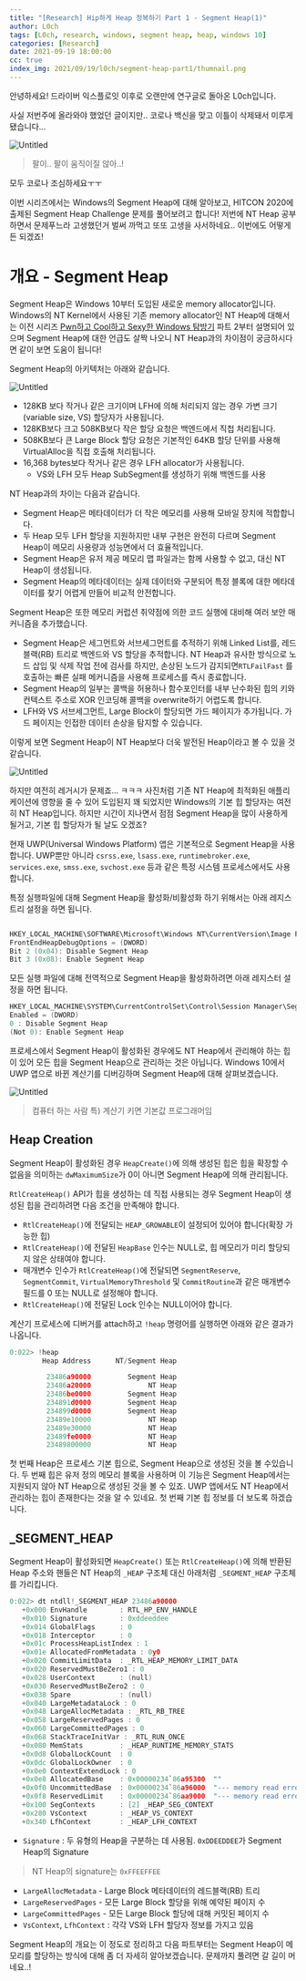 ```yaml
---
title: "[Research] Hip하게 Heap 정복하기 Part 1 - Segment Heap(1)"
author: L0ch
tags: [L0ch, research, windows, segment heap, heap, windows 10]
categories: [Research]
date: 2021-09-19 18:00:00
cc: true
index_img: 2021/09/19/l0ch/segment-heap-part1/thumnail.png
---
```



안녕하세요! 드라이버 익스플로잇 이후로 오랜만에 연구글로 돌아온 L0ch입니다. 

사실 저번주에 올라와야 했었던 글이지만.. 코로나 백신을 맞고 이틀이 삭제돼서 미루게 됐습니다...

![Untitled](segment-heap-part1/Untitled.png)

> 팔이.. 팔이 움직이질 않아..!

모두 코로나 조심하세요ㅜㅜ

이번 시리즈에서는 Windows의 Segment Heap에 대해 알아보고, HITCON 2020에 출제된 Segment Heap Challenge 문제를 풀어보려고 합니다! 저번에 NT Heap 공부하면서 문제푸느라 고생했던거 벌써 까먹고 또또 고생을 사서하네요.. 이번에도 어떻게든 되겠죠!

# 개요 - Segment Heap

Segment Heap은 Windows 10부터 도입된 새로운 memory allocator입니다. Windows의 NT Kernel에서 사용된 기존 memory allocator인 NT Heap에 대해서는 이전 시리즈 [Pwn하고 Cool하고 Sexy한 Windows 탐방기](https://hackyboiz.github.io/2021/01/31/l0ch/pwncoolsexy-part1/) 파트 2부터 설명되어 있으며 Segment Heap에 대한 언급도 살짝 나오니 NT Heap과의 차이점이 궁금하시다면 같이 보면 도움이 됩니다!

Segment Heap의 아키텍처는 아래와 같습니다.

![Untitled](segment-heap-part1/Untitled%201.png)

- 128KB 보다 작거나 같은 크기이며 LFH에 의해 처리되지 않는 경우 가변 크기(variable size, VS) 할당자가 사용됩니다.
- 128KB보다 크고 508KB보다 작은 할당 요청은 백엔드에서 직첩 처리됩니다.
- 508KB보다 큰 Large Block 할당 요청은 기본적인 64KB 할당 단위를 사용해 VirtualAlloc을 직접 호출해 처리됩니다.
- 16,368 bytes보다 작거나 같은 경우 LFH allocator가 사용됩니다.
    - VS와 LFH 모두 Heap SubSegment를 생성하기 위해 백엔드를 사용

NT Heap과의 차이는 다음과 같습니다.

- Segment Heap은 메타데이터가 더 작은 메모리를 사용해 모바일 장치에 적합합니다.
- 두 Heap 모두 LFH 할당을 지원하지만 내부 구현은 완전히 다르며 Segment Heap이 메모리 사용량과 성능면에서 더 효율적입니다.
- Segment Heap은 유저 제공 메모리 맵 파일과는 함께 사용할 수 없고, 대신 NT Heap이 생성됩니다.
- Segment Heap의 메타데이터는 실제 데이터와 구분되어 특정 블록에 대한 메타데이터를 찾기 어렵게 만들어 비교적 안전합니다.

Segment Heap은 또한 메모리 커럽션 취약점에 의한 코드 실행에 대비해 여러 보안 매커니즘을 추가했습니다.

- Segment Heap은 세그먼트와 서브세그먼트를 추적하기 위해 Linked List를, 레드블랙(RB) 트리로 백엔드와 VS 할당을 추적합니다. NT Heap과 유사한 방식으로 노드 삽입 및 삭제 작업 전에 검사를 하지만, 손상된 노드가 감지되면`RTLFailFast` 를 호출하는 빠른 실패 메커니즘을 사용해 프로세스를 즉시 종료합니다.
- Segment Heap의 일부는 콜백을 허용하나 함수포인터를 내부 난수화된 힙의 키와 컨텍스트 주소로 XOR 인코딩해 콜백을 overwrite하기 어렵도록 합니다.
- LFH와 VS 서브세그먼트, Large Block이 할당되면 가드 페이지가 추가됩니다. 가드 페이지는 인접한 데이터 손상을 탐지할 수 있습니다.

이렇게 보면 Segment Heap이 NT Heap보다 더욱 발전된 Heap이라고 볼 수 있을 것 같습니다. 

![Untitled](segment-heap-part1/Untitled%202.png)

하지만 여전히 레거시가 문제죠... ㅋㅋㅋ 사진처럼 기존 NT Heap에 최적화된 애플리케이션에 영향을 줄 수 있어 도입된지 꽤 되었지만 Windows의 기본 힙 할당자는 여전히 NT Heap입니다. 하지만 시간이 지나면서 점점 Segment Heap을 많이 사용하게 될거고, 기본 힙 할당자가 될 날도 오겠죠?  

현재 UWP(Universal Windows Platform) 앱은 기본적으로 Segment Heap을 사용합니다. UWP뿐만 아니라 `csrss.exe`, `lsass.exe`, `runtimebroker.exe`, `services.exe`, `smss.exe`, `svchost.exe` 등과 같은 특정 시스템 프로세스에서도 사용합니다.

특정 실행파일에 대해 Segment Heap을 활성화/비활성화 하기 위해서는 아래 레지스트리 설정을 하면 됩니다.

```c

HKEY_LOCAL_MACHINE\SOFTWARE\Microsoft\Windows NT\CurrentVersion\Image File Execution Options\(executable)
FrontEndHeapDebugOptions = (DWORD)
Bit 2 (0x04): Disable Segment Heap
Bit 3 (0x08): Enable Segment Heap
```

모든 실행 파일에 대해 전역적으로 Segment Heap을 활성화하려면 아래 레지스터 설정을 하면 됩니다.

```c
HKEY_LOCAL_MACHINE\SYSTEM\CurrentControlSet\Control\Session Manager\Segment Heap
Enabled = (DWORD)
0 : Disable Segment Heap
(Not 0): Enable Segment Heap
```

프로세스에서 Segment Heap이 활성화된 경우에도 NT Heap에서 관리해야 하는 힙이 있어 모든 힙을 Segment Heap으로 관리하는 것은 아닙니다. Windows 10에서 UWP 앱으로 바뀐 계산기를 디버깅하며 Segment Heap에 대해 살펴보겠습니다.

![Untitled](segment-heap-part1/Untitled%203.png)

> 컴퓨터 하는 사람 특) 계산기 키면 기본값 프로그래머임

## Heap Creation

Segment Heap이 활성화된 경우 `HeapCreate()`에 의해 생성된 힙은 힙을 확장할 수 없음을 의미하는 `dwMaximumSize`가 0이 아니면 Segment Heap에 의해 관리됩니다.

`RtlCreateHeap()` API가 힙을 생성하는 데 직접 사용되는 경우 Segment Heap이 생성된 힙을 관리하려면 다음 조건을 만족해야 합니다.

- `RtlCreateHeap()`에 전달되는 `HEAP_GROWABLE`이 설정되어 있어야 합니다(확장 가능한 힙)
- `RtlCreateHeap()`에 전달된 `HeapBase` 인수는 NULL로, 힙 메모리가 미리 할당되지 않은 상태여야 합니다.
- 매개변수 인수가 `RtlCreateHeap()`에 전달되면 `SegmentReserve`, `SegmentCommit`, `VirtualMemoryThreshold` 및 `CommitRoutine`과 같은 매개변수 필드를 0 또는 NULL로 설정해야 합니다.
- `RtlCreateHeap()`에 전달된 Lock 인수는 NULL이어야 합니다.

계산기 프로세스에 디버거를 attach하고 `!heap` 명령어를 실행하면 아래와 같은 결과가 나옵니다.

```c
0:022> !heap
        Heap Address      NT/Segment Heap

         23486a90000         Segment Heap
         23486a20000              NT Heap
         23486be0000         Segment Heap
         234891d0000         Segment Heap
         234899d0000         Segment Heap
         23489e10000              NT Heap
         23489e30000              NT Heap
         23489fe0000              NT Heap
         23489800000              NT Heap
```

첫 번째 Heap은 프로세스 기본 힙으로, Segment Heap으로 생성된 것을 볼 수있습니다. 두 번째 힙은 유저 정의 메모리 블록을 사용하며 이 기능은 Segment Heap에서는 지원되지 않아 NT Heap으로 생성된 것을 볼 수 있죠. UWP 앱에서도 NT Heap에서 관리하는 힙이 존재한다는 것을 알 수 있네요. 첫 번째 기본 힙 정보를 더 보도록 하겠습니다.

## _SEGMENT_HEAP

Segment Heap이 활성화되면 `HeapCreate()` 또는 `RtlCreateHeap()`에 의해 반환된 Heap 주소와 핸들은 NT Heap의 `_HEAP` 구조체 대신 아래처럼 `_SEGMENT_HEAP` 구조체를 가리킵니다. 

```c
0:022> dt ntdll!_SEGMENT_HEAP 23486a90000
   +0x000 EnvHandle        : RTL_HP_ENV_HANDLE
   +0x010 Signature        : 0xddeeddee
   +0x014 GlobalFlags      : 0
   +0x018 Interceptor      : 0
   +0x01c ProcessHeapListIndex : 1
   +0x01e AllocatedFromMetadata : 0y0
   +0x020 CommitLimitData  : _RTL_HEAP_MEMORY_LIMIT_DATA
   +0x020 ReservedMustBeZero1 : 0
   +0x028 UserContext      : (null) 
   +0x030 ReservedMustBeZero2 : 0
   +0x038 Spare            : (null) 
   +0x040 LargeMetadataLock : 0
   +0x048 LargeAllocMetadata : _RTL_RB_TREE
   +0x058 LargeReservedPages : 0
   +0x060 LargeCommittedPages : 0
   +0x068 StackTraceInitVar : _RTL_RUN_ONCE
   +0x080 MemStats         : _HEAP_RUNTIME_MEMORY_STATS
   +0x0d8 GlobalLockCount  : 0
   +0x0dc GlobalLockOwner  : 0
   +0x0e0 ContextExtendLock : 0
   +0x0e8 AllocatedBase    : 0x00000234`86a95300  ""
   +0x0f0 UncommittedBase  : 0x00000234`86a96000  "--- memory read error at address 0x00000234`86a96000 ---"
   +0x0f8 ReservedLimit    : 0x00000234`86aa9000  "--- memory read error at address 0x00000234`86aa9000 ---"
   +0x100 SegContexts      : [2] _HEAP_SEG_CONTEXT
   +0x280 VsContext        : _HEAP_VS_CONTEXT
   +0x340 LfhContext       : _HEAP_LFH_CONTEXT
```

- `Signature` : 두 유형의 Heap을 구분하는 데 사용됨. `0xDDEEDDEE`가 Segment Heap의 Signature

> NT Heap의 signature는 `0xFFEEFFEE`

- `LargeAllocMetadata` - Large Block 메타데이터의 레드블랙(RB) 트리
- `LargeReservedPages` - 모든 Large Block 할당을 위해 예약된 페이지 수
- `LargeCommittedPages` - 모든 Large Block 할당에 대해 커밋된 페이지 수
- `VsContext`, `LfhContext` : 각각 VS와 LFH 할당자 정보를 가지고 있음

Segment Heap의 개요는 이 정도로 정리하고 다음 파트부터는 Segment Heap이 메모리를 할당하는 방식에 대해 좀 더 자세히 알아보겠습니다. 문제까지 풀려면 갈 길이 머네요..! 

